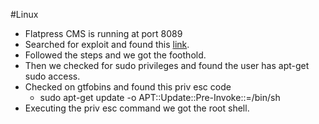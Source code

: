 #Linux 

- Flatpress CMS is running at port 8089
- Searched for exploit and found this [link](https://github.com/flatpressblog/flatpress/issues/152).
- Followed the steps and we got the foothold.
- Then we checked for sudo privileges and found the user has apt-get sudo access.
- Checked on gtfobins and found this priv esc code
	- sudo apt-get update -o APT::Update::Pre-Invoke::=/bin/sh
- Executing the priv esc command we got the root shell.